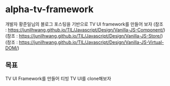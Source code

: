 # alpha-tv-framework

개발자 황준일님의 블로그 포스팅을 기반으로 TV UI framework를 만들어 보자
(참조 : https://junilhwang.github.io/TIL/Javascript/Design/Vanilla-JS-Component/)
(참조 : https://junilhwang.github.io/TIL/Javascript/Design/Vanilla-JS-Store/)
(참조 : https://junilhwang.github.io/TIL/Javascript/Design/Vanilla-JS-Virtual-DOM/)

## 목표
TV UI Framework를 만들어 티빙 TV UI를 clone해보자